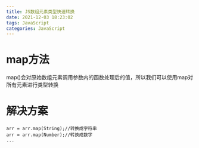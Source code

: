 ```yaml
---
title: JS数组元素类型快速转换
date: 2021-12-03 18:23:02
tags: JavaScript
categories: JavaScript
---
```


# map方法

map()会对原始数组元素调用参数内的函数处理后的值，所以我们可以使用map对所有元素进行类型转换

# 解决方案

```
arr = arr.map(String);//转换成字符串
arr = arr.map(Number);//转换成数字
...
```

